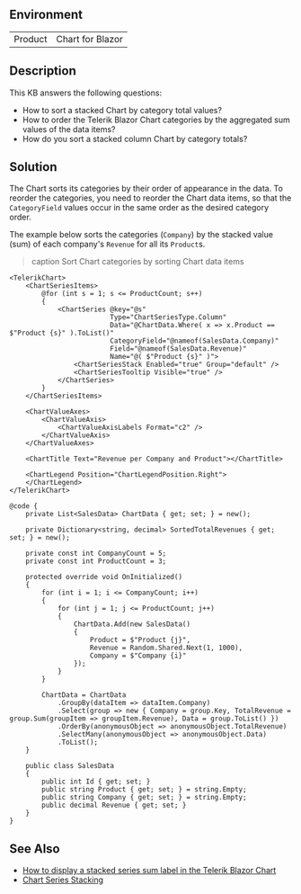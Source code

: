 
## Environment

<table>
<tbody>
<tr>
<td>Product</td>
<td>Chart for Blazor</td>
</tr>
</tbody>
</table>

## Description

This KB answers the following questions:

* How to sort a stacked Chart by category total values?
* How to order the Telerik Blazor Chart categories by the aggregated sum values of the data items?
* How do you sort a stacked column Chart by category totals?

## Solution

The Chart sorts its categories by their order of appearance in the data. To reorder the categories, you need to reorder the Chart data items, so that the `CategoryField` values occur in the same order as the desired category order.

The example below sorts the categories (`Company`) by the stacked value (sum) of each company's `Revenue` for all its `Product`s.

>caption Sort Chart categories by sorting Chart data items

````RAZOR
<TelerikChart>
    <ChartSeriesItems>
        @for (int s = 1; s <= ProductCount; s++)
        {
            <ChartSeries @key="@s"
                         Type="ChartSeriesType.Column"
                         Data="@ChartData.Where( x => x.Product == $"Product {s}" ).ToList()"
                         CategoryField="@nameof(SalesData.Company)"
                         Field="@nameof(SalesData.Revenue)"
                         Name="@( $"Product {s}" )">
                <ChartSeriesStack Enabled="true" Group="default" />
                <ChartSeriesTooltip Visible="true" />
            </ChartSeries>
        }
    </ChartSeriesItems>

    <ChartValueAxes>
        <ChartValueAxis>
            <ChartValueAxisLabels Format="c2" />
        </ChartValueAxis>
    </ChartValueAxes>

    <ChartTitle Text="Revenue per Company and Product"></ChartTitle>

    <ChartLegend Position="ChartLegendPosition.Right">
    </ChartLegend>
</TelerikChart>

@code {
    private List<SalesData> ChartData { get; set; } = new();

    private Dictionary<string, decimal> SortedTotalRevenues { get; set; } = new();

    private const int CompanyCount = 5;
    private const int ProductCount = 3;

    protected override void OnInitialized()
    {
        for (int i = 1; i <= CompanyCount; i++)
        {
            for (int j = 1; j <= ProductCount; j++)
            {
                ChartData.Add(new SalesData()
                {
                    Product = $"Product {j}",
                    Revenue = Random.Shared.Next(1, 1000),
                    Company = $"Company {i}"
                });
            }
        }

        ChartData = ChartData
            .GroupBy(dataItem => dataItem.Company)
            .Select(group => new { Company = group.Key, TotalRevenue = group.Sum(groupItem => groupItem.Revenue), Data = group.ToList() })
            .OrderBy(anonymousObject => anonymousObject.TotalRevenue)
            .SelectMany(anonymousObject => anonymousObject.Data)
            .ToList();
    }

    public class SalesData
    {
        public int Id { get; set; }
        public string Product { get; set; } = string.Empty;
        public string Company { get; set; } = string.Empty;
        public decimal Revenue { get; set; }
    }
}
````

## See Also

* [How to display a stacked series sum label in the Telerik Blazor Chart](slug:chart-kb-stacked-series-sum-label)
* [Chart Series Stacking](slug:components/chart/stack)
